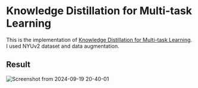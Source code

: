 # Knowledge Distillation for Multi-task Learning
This is the implementation of [Knowledge Distillation for Multi-task Learning](https://arxiv.org/pdf/2007.06889.pdf).  
I used NYUv2 dataset and data augmentation.  
## Result
![Screenshot from 2024-09-19 20-40-01](https://github.com/user-attachments/assets/0cfaaa01-0e9b-406d-8d65-9b7306f07cfd)







